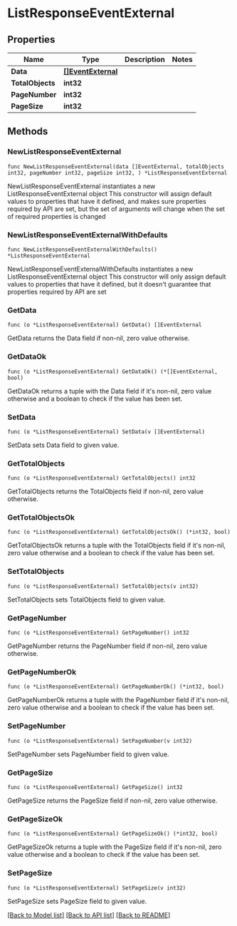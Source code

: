 # ListResponseEventExternal

## Properties

Name | Type | Description | Notes
------------ | ------------- | ------------- | -------------
**Data** | [**[]EventExternal**](EventExternal.md) |  | 
**TotalObjects** | **int32** |  | 
**PageNumber** | **int32** |  | 
**PageSize** | **int32** |  | 

## Methods

### NewListResponseEventExternal

`func NewListResponseEventExternal(data []EventExternal, totalObjects int32, pageNumber int32, pageSize int32, ) *ListResponseEventExternal`

NewListResponseEventExternal instantiates a new ListResponseEventExternal object
This constructor will assign default values to properties that have it defined,
and makes sure properties required by API are set, but the set of arguments
will change when the set of required properties is changed

### NewListResponseEventExternalWithDefaults

`func NewListResponseEventExternalWithDefaults() *ListResponseEventExternal`

NewListResponseEventExternalWithDefaults instantiates a new ListResponseEventExternal object
This constructor will only assign default values to properties that have it defined,
but it doesn't guarantee that properties required by API are set

### GetData

`func (o *ListResponseEventExternal) GetData() []EventExternal`

GetData returns the Data field if non-nil, zero value otherwise.

### GetDataOk

`func (o *ListResponseEventExternal) GetDataOk() (*[]EventExternal, bool)`

GetDataOk returns a tuple with the Data field if it's non-nil, zero value otherwise
and a boolean to check if the value has been set.

### SetData

`func (o *ListResponseEventExternal) SetData(v []EventExternal)`

SetData sets Data field to given value.


### GetTotalObjects

`func (o *ListResponseEventExternal) GetTotalObjects() int32`

GetTotalObjects returns the TotalObjects field if non-nil, zero value otherwise.

### GetTotalObjectsOk

`func (o *ListResponseEventExternal) GetTotalObjectsOk() (*int32, bool)`

GetTotalObjectsOk returns a tuple with the TotalObjects field if it's non-nil, zero value otherwise
and a boolean to check if the value has been set.

### SetTotalObjects

`func (o *ListResponseEventExternal) SetTotalObjects(v int32)`

SetTotalObjects sets TotalObjects field to given value.


### GetPageNumber

`func (o *ListResponseEventExternal) GetPageNumber() int32`

GetPageNumber returns the PageNumber field if non-nil, zero value otherwise.

### GetPageNumberOk

`func (o *ListResponseEventExternal) GetPageNumberOk() (*int32, bool)`

GetPageNumberOk returns a tuple with the PageNumber field if it's non-nil, zero value otherwise
and a boolean to check if the value has been set.

### SetPageNumber

`func (o *ListResponseEventExternal) SetPageNumber(v int32)`

SetPageNumber sets PageNumber field to given value.


### GetPageSize

`func (o *ListResponseEventExternal) GetPageSize() int32`

GetPageSize returns the PageSize field if non-nil, zero value otherwise.

### GetPageSizeOk

`func (o *ListResponseEventExternal) GetPageSizeOk() (*int32, bool)`

GetPageSizeOk returns a tuple with the PageSize field if it's non-nil, zero value otherwise
and a boolean to check if the value has been set.

### SetPageSize

`func (o *ListResponseEventExternal) SetPageSize(v int32)`

SetPageSize sets PageSize field to given value.



[[Back to Model list]](../README.md#documentation-for-models) [[Back to API list]](../README.md#documentation-for-api-endpoints) [[Back to README]](../README.md)


